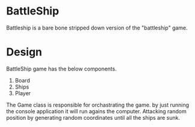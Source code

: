 
# BattleShip

Battleship is a bare bone stripped down version of the "battleship" game. 


# Design
BattleShip game has the below components. 

1) Board
2) Ships
3) Player

The Game class is responsible for orchastrating the game. by just running the console application it will run agains the computer. 
Attacking random position by generating random coordinates until all the ships are sunk.
